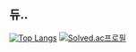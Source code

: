 ## 듀..

[![Top Langs](https://github-readme-stats.vercel.app/api/top-langs/?username=b1anca&layout=compact)](https://github.com/anuraghazra/github-readme-stats)
[![Solved.ac프로필](http://mazassumnida.wtf/api/v2/generate_badge?boj=b1anca)](https://solved.ac/b1anca) 
